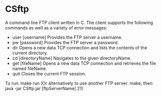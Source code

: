 # CSftp
A command line FTP client written in C. The client supports the following commands as well as a variety of error messages:
* user [username] Provides the FTP server a username.
* pw [password] Provides the FTP server a password.
* dir Opens a new data TCP connection and lists the contents of the current directory.
* cd [directoryName] Navigates to the given directoryName.
* get [fileName] Opens a new data TCP connection and retrieves the file named fileName.
* quit Closes the current FTP session.

To run: make run (Or alternatively to use another FTP server: make; then: java -jar CSftp.jar [ftpServerName] 21)
